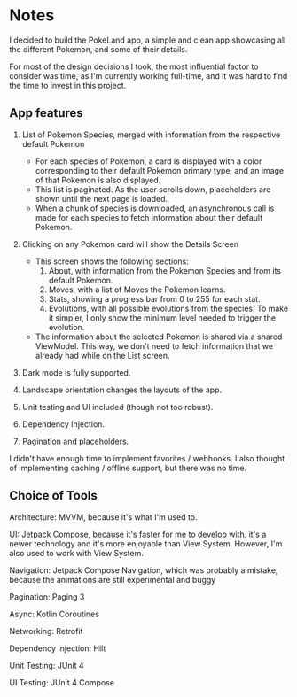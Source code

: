 # Notes

I decided to build the PokeLand app, a simple and clean app showcasing all the different Pokemon, and some of their details.

For most of the design decisions I took, the most influential factor to consider was time, as I'm currently working full-time, and it was hard to find the time to invest in this project.

## App features

1. List of Pokemon Species, merged with information from the respective default Pokemon
    - For each species of Pokemon, a card is displayed with a color corresponding to their default Pokemon primary type, and an image of that Pokemon is also displayed.
    - This list is paginated. As the user scrolls down, placeholders are shown until the next page is loaded.
    - When a chunk of species is downloaded, an asynchronous call is made for each species to fetch information about their default Pokemon.

2. Clicking on any Pokemon card will show the Details Screen
    - This screen shows the following sections:
      1. About, with information from the Pokemon Species and from its default Pokemon.
      2. Moves, with a list of Moves the Pokemon learns.
      3. Stats, showing a progress bar from 0 to 255 for each stat.
      4. Evolutions, with all possible evolutions from the species. To make it simpler, I only show the minimum level needed to trigger the evolution.
    - The information about the selected Pokemon is shared via a shared ViewModel. This way, we don't need to fetch information that we already had while on the List screen.

3. Dark mode is fully supported.

4. Landscape orientation changes the layouts of the app.

5. Unit testing and UI included (though not too robust).

6. Dependency Injection.

7. Pagination and placeholders.

I didn't have enough time to implement favorites / webhooks. I also thought of implementing caching / offline support, but there was no time.

## Choice of Tools

Architecture:
MVVM, because it's what I'm used to.

UI:
Jetpack Compose, because it's faster for me to develop with, it's a newer technology and it's more enjoyable than View System. However, I'm also used to work with View System.

Navigation:
Jetpack Compose Navigation, which was probably a mistake, because the animations are still experimental and buggy

Pagination:
Paging 3

Async:
Kotlin Coroutines

Networking:
Retrofit

Dependency Injection:
Hilt

Unit Testing:
JUnit 4

UI Testing:
JUnit 4 Compose
